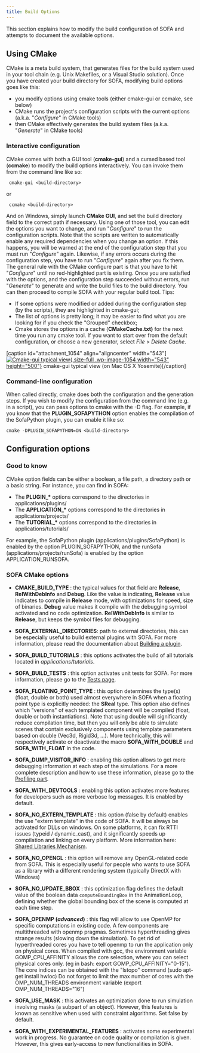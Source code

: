 ```yaml
---
title: Build Options
---
```


This section explains how to modify the build configuration of SOFA and
attempts to document the available options.


Using CMake
-----------

CMake is a meta build system, that generates files for the build system
used in your tool chain (e.g. Unix Makefiles, or a Visual Studio
solution). Once you have created your build directory for SOFA,
modifying build options goes like this:

-   you modify options using cmake tools (either cmake-gui or ccmake,
    see below)
-   CMake runs the project's configuration scripts with the current
    options (a.k.a. "*Configure*" in CMake tools)
-   then CMake effectively generates the build system files (a.k.a.
    "*Generate*" in CMake tools)

### Interactive configuration

CMake comes with both a GUI tool (**cmake-gui**) and a cursed based tool
(**ccmake**) to modify the build options interactively. You can invoke
them from the command line like so:

```
 cmake-gui <build-directory>
```

or

```
 ccmake <build-directory>
```

And on Windows, simply launch **CMake GUI**, and set the build directory
field to the correct path if necessary. Using one of those tool, you can
edit the options you want to change, and run "*Configure*" to run the
configuration scripts. Note that the scripts are written to
automatically enable any required dependencies when you change an
option. If this happens, you will be warned at the end of the
configuration step that you must run "*Configure*" again. Likewise, if
any errors occurs during the configuration step, you have to run
"*Configure*" again after you fix them. The general rule with the CMake
configure part is that you have to hit "*Configure*" until no
red-highlighted part is existing. Once you are satisfied with the
options, and the configuration step succeeded without errors, run
"*Generate*" to generate and write the build files to the build
directory. You can then proceed to compile SOFA with your regular build
tool. Tips:

-   If some options were modified or added during the configuration step
    (by the scripts), they are highlighted in cmake-gui;
-   The list of options is pretty long; it may be easier to find what
    you are looking for if you check the "Grouped" checkbox;
-   Cmake stores the options in a cache (**CMakeCache.txt)** for the
    next time you run any cmake tool. If you want to start over from the
    default configuration, or choose a new generator, select *File* &gt;
    *Delete Cache*.

\[caption id="attachment\_1054" align="aligncenter"
width="543"\][![Cmake-gui typical
view](https://www.sofa-framework.org/wp-content/uploads/2014/11/CmakeExampleWindowMac1.png){.size-full
.wp-image-1054 width="543"
height="500"}](https://www.sofa-framework.org/wp-content/uploads/2014/11/CmakeExampleWindowMac1.png)
cmake-gui typical view (on Mac OS X Yosemite)\[/caption\]

### Command-line configuration

When called directly, cmake does both the configuration and the
generation steps. If you wish to modify the configuration from the
command line (e.g. in a script), you can pass options to cmake with the
-D flag. For example, if you know that the **PLUGIN\_SOFAPYTHON**
option enables the compilation of the SofaPython plugin, you can enable
it like so:

```
cmake -DPLUGIN_SOFAPYTHON=ON <build-directory>
```


Configuration options
---------------------

### Good to know

CMake option fields can be either a boolean, a file path,
a directory path or a basic string. For instance, you can find in SOFA:

-   The **PLUGIN\_\*** options correspond to the directories in
    applications/plugins/
-   The **APPLICATION\_\*** options correspond to the directories
    in applications/projects/
-   The **TUTORIAL\_\*** options correspond to the directories in
    applications/tutorials/

For example, the SofaPython plugin (applications/plugins/SofaPython) is
enabled by the option PLUGIN\_SOFAPYTHON, and the runSofa
(applications/projects/runSofa) is enabled by the option
APPLICATION\_RUNSOFA.


### SOFA CMake options

-   **CMAKE\_BUILD\_TYPE** : the typical values for that field are **Release**, **RelWithDebInfo** and **Debug**. Like the
value is indicating, **Release** value indicates to compile in
**Release** mode, with optimizations for speed, size of binaries.
**Debug** value makes it compile with the debugging symbol activated and
no code optimization. **RelWithDebInfo** is similar to **Release**, but keeps the symbol files for debugging.


- **SOFA\_EXTERNAL\_DIRECTORIES**: path to external directories, this can be especially useful
to build external plugins with SOFA. For more information, please read the documentation
about [Building a plugin](https://www.sofa-framework.org/community/doc/using-sofa/build-a-plugin "Building a plugin").


- **SOFA_BUILD\_TUTORIALS** : this options activates the build of
all tutorials located in *applications/tutorials*.


- **SOFA_BUILD\_TESTS** : this option activates unit tests for SOFA.
For more information, please go to the [Tests
page](https://www.sofa-framework.org/community/doc/writing-tests "Writing Tests").


- **SOFA\_FLOATING\_POINT\_TYPE** : this option determines the type(s) (float, double or both)
used almost everywhere in SOFA when a floating point type is explicitly needed:
the **SReal** type. This option also defines which "versions" of each templated
component will be compiled (float, double or both instantiations). Note that using double
will significantly reduce compilation time, but then you will only be able to simulate
scenes that contain exclusively components using template parameters
based on double (Vec3d, Rigid3d, ...). More technically, this will respectively activate or
deactivate the macro **SOFA\_WITH\_DOUBLE** and **SOFA\_WITH\_FLOAT** in the code.


- **SOFA\_DUMP\_VISITOR\_INFO** : enabling this option allows to get more debugging information at each
step of the simulations. For a more complete description and how to use
these information, please go to the [Profiling
part](https://www.sofa-framework.org/community/doc/profiling "Profiling").

- **SOFA_WITH_DEVTOOLS** : enabling this option activates more features for developers such as more verbose log messages.
It is enabled by default.

- **SOFA\_NO\_EXTERN\_TEMPLATE** : this option (false by default) enables the use "extern template" in the
code of SOFA. It will be always be activated for DLLs on windows. On
some platforms, it can fix RTTI issues (typeid / dynamic\_cast), and it
significantly speeds up compilation and linking on every platform. More
information here: [Shared Libraries
Mechanism](https://www.sofa-framework.org/community/doc/shared-libraries-mechanism "Shared Libraries Mechanism").


- **SOFA\_NO\_OPENGL** : this option will remove any OpenGL-related code from SOFA. This is
especially useful for people who wants to use SOFA as a library with a
different rendering system (typically DirectX with Windows)


- **SOFA\_NO\_UPDATE\_BBOX** : this optimization flag defines the default value of the boolean data `computeBoundingBox` in the AnimationLoop, defining whether the global bounding box of the scene is computed at each time step.


- **SOFA\_OPENMP (*advanced*)** : this flag will allow to use OpenMP for specific computations in existing
code. A few components are multithreaded with openmp pragmas. Sometimes
hyperthreading gives strange results (slowing down the simulation). To
get rid of hyperthreaded cores you have to tell openmp to run the
application only on physical cores. When compiled with gcc, the
environment variable GOMP\_CPU\_AFFINITY allows the core selection,
where you can select physical cores only. (eg in bash: export
GOMP\_CPU\_AFFINITY="0-15"). The core indices can be obtained with the
"lstopo" command (sudo apt-get install hwloc) Do not forget to limit the
max number of cores with the OMP\_NUM\_THREADS environment variable
(export OMP\_NUM\_THREADS="16")


- **SOFA\_USE\_MASK** : this activates an optimization done to
run simulation involving masks (a subpart of an object). However, this features is known
as sensitive when used with constraint algorithms. Set false by default.


- **SOFA\_WITH\_EXPERIMENTAL\_FEATURES** : activates some experimental work in progress.
No guarantee on code quality or compilation is given.
However, this gives early-access to new functionalities in SOFA.

